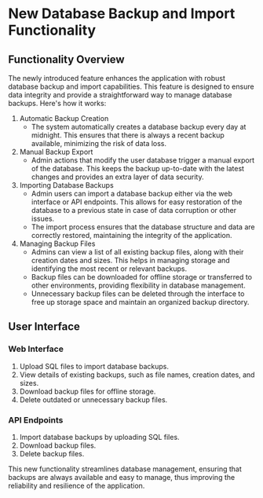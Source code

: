 # New Database Backup and Import Functionality

## Functionality Overview

The newly introduced feature enhances the application with robust database backup and import capabilities. This feature is designed to ensure data integrity and provide a straightforward way to manage database backups. Here's how it works:

1. Automatic Backup Creation
   - The system automatically creates a database backup every day at midnight. This ensures that there is always a recent backup available, minimizing the risk of data loss.
2. Manual Backup Export
   - Admin actions that modify the user database trigger a manual export of the database. This keeps the backup up-to-date with the latest changes and provides an extra layer of data security.
3. Importing Database Backups
   - Admin users can import a database backup either via the web interface or API endpoints. This allows for easy restoration of the database to a previous state in case of data corruption or other issues.
   - The import process ensures that the database structure and data are correctly restored, maintaining the integrity of the application.
4. Managing Backup Files
   - Admins can view a list of all existing backup files, along with their creation dates and sizes. This helps in managing storage and identifying the most recent or relevant backups.
   - Backup files can be downloaded for offline storage or transferred to other environments, providing flexibility in database management.
   - Unnecessary backup files can be deleted through the interface to free up storage space and maintain an organized backup directory.

## User Interface

### Web Interface

1. Upload SQL files to import database backups.
2. View details of existing backups, such as file names, creation dates, and sizes.
3. Download backup files for offline storage.
4. Delete outdated or unnecessary backup files.

### API Endpoints

1. Import database backups by uploading SQL files.
2. Download backup files.
3. Delete backup files.

This new functionality streamlines database management, ensuring that backups are always available and easy to manage, thus improving the reliability and resilience of the application.

